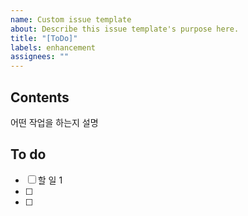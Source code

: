 ```yaml
---
name: Custom issue template
about: Describe this issue template's purpose here.
title: "[ToDo]"
labels: enhancement
assignees: ""
---
```


## Contents

어떤 작업을 하는지 설명

## To do

- [ ] 할 일 1
- [ ]
- [ ]
